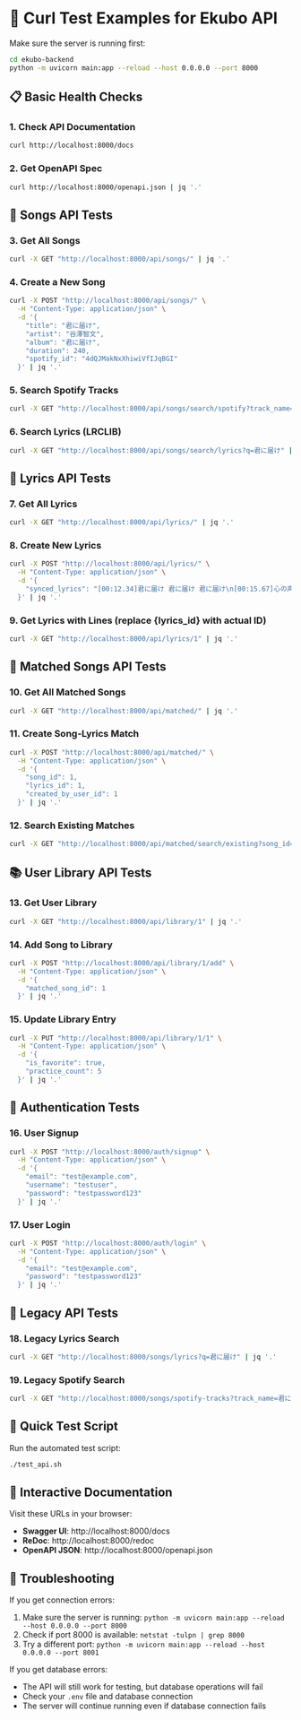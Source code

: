 # 🧪 Curl Test Examples for Ekubo API

Make sure the server is running first:
```bash
cd ekubo-backend
python -m uvicorn main:app --reload --host 0.0.0.0 --port 8000
```

## 📋 Basic Health Checks

### 1. Check API Documentation
```bash
curl http://localhost:8000/docs
```

### 2. Get OpenAPI Spec
```bash
curl http://localhost:8000/openapi.json | jq '.'
```

## 🎵 Songs API Tests

### 3. Get All Songs
```bash
curl -X GET "http://localhost:8000/api/songs/" | jq '.'
```

### 4. Create a New Song
```bash
curl -X POST "http://localhost:8000/api/songs/" \
  -H "Content-Type: application/json" \
  -d '{
    "title": "君に届け",
    "artist": "谷澤智文",
    "album": "君に届け",
    "duration": 240,
    "spotify_id": "4dQJMakNxXhiwiVfIJqBGI"
  }' | jq '.'
```

### 5. Search Spotify Tracks
```bash
curl -X GET "http://localhost:8000/api/songs/search/spotify?track_name=君に届け&artist_name=谷澤智文&track_limit=3" | jq '.'
```

### 6. Search Lyrics (LRCLIB)
```bash
curl -X GET "http://localhost:8000/api/songs/search/lyrics?q=君に届け" | jq '.'
```

## 📝 Lyrics API Tests

### 7. Get All Lyrics
```bash
curl -X GET "http://localhost:8000/api/lyrics/" | jq '.'
```

### 8. Create New Lyrics
```bash
curl -X POST "http://localhost:8000/api/lyrics/" \
  -H "Content-Type: application/json" \
  -d '{
    "synced_lyrics": "[00:12.34]君に届け 君に届け 君に届け\n[00:15.67]心の声が 聞こえるかな\n[00:18.90]君に届け 君に届け 君に届け"
  }' | jq '.'
```

### 9. Get Lyrics with Lines (replace {lyrics_id} with actual ID)
```bash
curl -X GET "http://localhost:8000/api/lyrics/1" | jq '.'
```

## 🔗 Matched Songs API Tests

### 10. Get All Matched Songs
```bash
curl -X GET "http://localhost:8000/api/matched/" | jq '.'
```

### 11. Create Song-Lyrics Match
```bash
curl -X POST "http://localhost:8000/api/matched/" \
  -H "Content-Type: application/json" \
  -d '{
    "song_id": 1,
    "lyrics_id": 1,
    "created_by_user_id": 1
  }' | jq '.'
```

### 12. Search Existing Matches
```bash
curl -X GET "http://localhost:8000/api/matched/search/existing?song_id=1&lyrics_id=1" | jq '.'
```

## 📚 User Library API Tests

### 13. Get User Library
```bash
curl -X GET "http://localhost:8000/api/library/1" | jq '.'
```

### 14. Add Song to Library
```bash
curl -X POST "http://localhost:8000/api/library/1/add" \
  -H "Content-Type: application/json" \
  -d '{
    "matched_song_id": 1
  }' | jq '.'
```

### 15. Update Library Entry
```bash
curl -X PUT "http://localhost:8000/api/library/1/1" \
  -H "Content-Type: application/json" \
  -d '{
    "is_favorite": true,
    "practice_count": 5
  }' | jq '.'
```

## 🔐 Authentication Tests

### 16. User Signup
```bash
curl -X POST "http://localhost:8000/auth/signup" \
  -H "Content-Type: application/json" \
  -d '{
    "email": "test@example.com",
    "username": "testuser",
    "password": "testpassword123"
  }' | jq '.'
```

### 17. User Login
```bash
curl -X POST "http://localhost:8000/auth/login" \
  -H "Content-Type: application/json" \
  -d '{
    "email": "test@example.com",
    "password": "testpassword123"
  }' | jq '.'
```

## 🎯 Legacy API Tests

### 18. Legacy Lyrics Search
```bash
curl -X GET "http://localhost:8000/songs/lyrics?q=君に届け" | jq '.'
```

### 19. Legacy Spotify Search
```bash
curl -X GET "http://localhost:8000/songs/spotify-tracks?track_name=君に届け&artist_name=谷澤智文&track_limit=3" | jq '.'
```

## 🚀 Quick Test Script

Run the automated test script:
```bash
./test_api.sh
```

## 📖 Interactive Documentation

Visit these URLs in your browser:
- **Swagger UI**: http://localhost:8000/docs
- **ReDoc**: http://localhost:8000/redoc
- **OpenAPI JSON**: http://localhost:8000/openapi.json

## 🔧 Troubleshooting

If you get connection errors:
1. Make sure the server is running: `python -m uvicorn main:app --reload --host 0.0.0.0 --port 8000`
2. Check if port 8000 is available: `netstat -tulpn | grep 8000`
3. Try a different port: `python -m uvicorn main:app --reload --host 0.0.0.0 --port 8001`

If you get database errors:
- The API will still work for testing, but database operations will fail
- Check your `.env` file and database connection
- The server will continue running even if database connection fails


